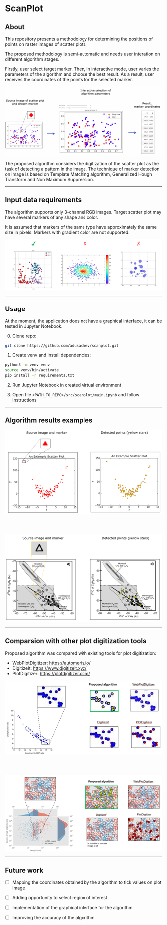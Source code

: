 # ScanPlot

## About

This repository presents a methodology for determining the positions of points on raster images of scatter plots.


The proposed methodology is semi-automatic and needs user interation on different algorithm stages.


Firstly, user select target marker. Then, in interactive mode, user varies the parameters of the algorithm and choose the best result.
As a result, user receives the coordinates of the points for the selected marker.


![](./readme_images/interaction.gif)



The proposed algorithm considers the digitization of the scatter plot as the task of detecting a pattern in the image.
The technique of marker detection on image is based on Template Matching algorithm, Generalized Hough Transform and Non Maximum Suppression.




---

## Input data requirements

The algorithm supports only 3-channel RGB images.
Target scatter plot may have several markers of any shape and color.

It is assumed that markers of the same type have approximately the same size in pixels.
Markers with gradient color are not supported.


![](./readme_images/data_requirements.png)

---

## Usage

At the moment, the application does not have a graphical interface, it can be tested in Jupyter Notebook.

0) Clone repo:
```sh
git clone https://github.com/adusachev/scanplot.git
```

1) Create venv and install dependencies:
```sh
python3 -m venv venv
source venv/bin/activate
pip install -r requirements.txt
```

2) Run Jupyter Notebook in created virtual environment

3) Open file `<PATH_TO_REPO>/src/scanplot/main.ipynb` and follow instructions



---

## Algorithm results examples


![](./readme_images/algorithm_results_examples_1.png)

<br/><br/>

![](./readme_images/algorithm_results_examples_2.png)



---

## Comparsion with other plot digitization tools

 

Proposed algorithm was compared with existing tools for plot digitization:
- WebPlotDigitizer: https://automeris.io/
- DigitizeIt: https://www.digitizeit.xyz/
- PlotDigitizer: https://plotdigitizer.com/


![](./readme_images/comparsion_1.png)

<br/><br/>

![](./readme_images/comparsion_2.png)



---


## Future work


- [ ] Mapping the coordinates obtained by the algorithm to tick values on plot image
- [ ] Adding opportunity to select region of interest
- [ ] Implementation of the graphical interface for the algorithm
- [ ] Improving the accuracy of the algorithm


